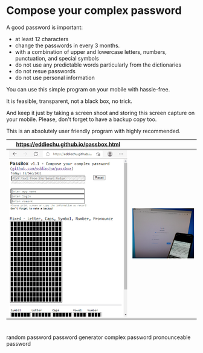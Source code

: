 # Compose your complex password

A good password is important:    
 - at least 12 characters
 - change the passwords in every 3 months.        
 - with a combination of upper and lowercase letters, numbers, punctuation, and special symbols 
 - do not use any predictable words particularly from the dictionaries 
 - do not resue passwords 
 - do not use personal information 

You can use this simple program on your mobile with hassle-free.

It is feasible, transparent, not a black box, no trick.

And keep it just by taking a screen shoot and storing this screen capture on your mobile. Please, don't forget to have a backup copy too.

This is an absolutely user friendly program with highly recommended. 


| https://eddiechu.github.io/passbox.html | |
|---------------|---------------|
|![alt text](https://raw.githubusercontent.com/eddiechu/passbox/main/image/screen1.gif)|![alt text](https://raw.githubusercontent.com/eddiechu/passbox/main/image/image1.png)|

#
random password
password generator
complex password
pronounceable password
